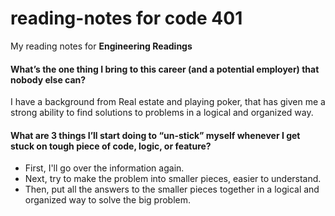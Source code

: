 # reading-notes for code 401

My reading notes for **Engineering Readings**


#### What’s the one thing I bring to this career (and a potential employer) that nobody else can?

I have a background from Real estate and playing poker, that has given me a strong ability to find solutions to problems in a logical and organized way.

#### What are 3 things I’ll start doing to “un-stick” myself whenever I get stuck on tough piece of code, logic, or feature?

* First, I'll go over the information again.
* Next, try to make the problem into smaller pieces, easier to understand.
* Then, put all the answers to the smaller pieces together in a logical and organized way to solve the big problem.
